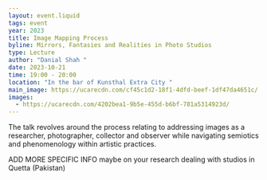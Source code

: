 ```yaml
---
layout: event.liquid
tags: event
year: 2023
title: Image Mapping Process
byline: Mirrors, Fantasies and Realities in Photo Studios
type: Lecture
author: "Danial Shah "
date: 2023-10-21
time: 19:00 - 20:00
location: "In the bar of Kunsthal Extra City "
main_image: https://ucarecdn.com/cf45c1d2-18f1-4dfd-beef-1df47da4651c/
images:
  - https://ucarecdn.com/4202bea1-9b5e-455d-b6bf-781a5314923d/
---
```

The talk revolves around the process relating to addressing images as a researcher, photographer, collector and observer while navigating semiotics and phenomenology within artistic practices. 

ADD MORE SPECIFIC INFO maybe on your research dealing with studios in Quetta (Pakistan)